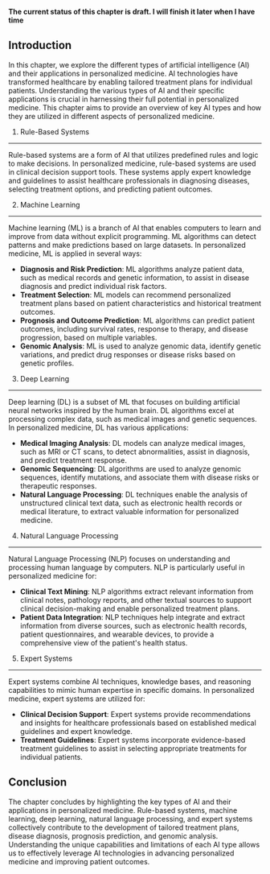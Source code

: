 **The current status of this chapter is draft. I will finish it later when I have time**

Introduction
------------

In this chapter, we explore the different types of artificial intelligence (AI) and their applications in personalized medicine. AI technologies have transformed healthcare by enabling tailored treatment plans for individual patients. Understanding the various types of AI and their specific applications is crucial in harnessing their full potential in personalized medicine. This chapter aims to provide an overview of key AI types and how they are utilized in different aspects of personalized medicine.

1. Rule-Based Systems
---------------------

Rule-based systems are a form of AI that utilizes predefined rules and logic to make decisions. In personalized medicine, rule-based systems are used in clinical decision support tools. These systems apply expert knowledge and guidelines to assist healthcare professionals in diagnosing diseases, selecting treatment options, and predicting patient outcomes.

2. Machine Learning
-------------------

Machine learning (ML) is a branch of AI that enables computers to learn and improve from data without explicit programming. ML algorithms can detect patterns and make predictions based on large datasets. In personalized medicine, ML is applied in several ways:

* **Diagnosis and Risk Prediction**: ML algorithms analyze patient data, such as medical records and genetic information, to assist in disease diagnosis and predict individual risk factors.
* **Treatment Selection**: ML models can recommend personalized treatment plans based on patient characteristics and historical treatment outcomes.
* **Prognosis and Outcome Prediction**: ML algorithms can predict patient outcomes, including survival rates, response to therapy, and disease progression, based on multiple variables.
* **Genomic Analysis**: ML is used to analyze genomic data, identify genetic variations, and predict drug responses or disease risks based on genetic profiles.

3. Deep Learning
----------------

Deep learning (DL) is a subset of ML that focuses on building artificial neural networks inspired by the human brain. DL algorithms excel at processing complex data, such as medical images and genetic sequences. In personalized medicine, DL has various applications:

* **Medical Imaging Analysis**: DL models can analyze medical images, such as MRI or CT scans, to detect abnormalities, assist in diagnosis, and predict treatment response.
* **Genomic Sequencing**: DL algorithms are used to analyze genomic sequences, identify mutations, and associate them with disease risks or therapeutic responses.
* **Natural Language Processing**: DL techniques enable the analysis of unstructured clinical text data, such as electronic health records or medical literature, to extract valuable information for personalized medicine.

4. Natural Language Processing
------------------------------

Natural Language Processing (NLP) focuses on understanding and processing human language by computers. NLP is particularly useful in personalized medicine for:

* **Clinical Text Mining**: NLP algorithms extract relevant information from clinical notes, pathology reports, and other textual sources to support clinical decision-making and enable personalized treatment plans.
* **Patient Data Integration**: NLP techniques help integrate and extract information from diverse sources, such as electronic health records, patient questionnaires, and wearable devices, to provide a comprehensive view of the patient's health status.

5. Expert Systems
-----------------

Expert systems combine AI techniques, knowledge bases, and reasoning capabilities to mimic human expertise in specific domains. In personalized medicine, expert systems are utilized for:

* **Clinical Decision Support**: Expert systems provide recommendations and insights for healthcare professionals based on established medical guidelines and expert knowledge.
* **Treatment Guidelines**: Expert systems incorporate evidence-based treatment guidelines to assist in selecting appropriate treatments for individual patients.

Conclusion
----------

The chapter concludes by highlighting the key types of AI and their applications in personalized medicine. Rule-based systems, machine learning, deep learning, natural language processing, and expert systems collectively contribute to the development of tailored treatment plans, disease diagnosis, prognosis prediction, and genomic analysis. Understanding the unique capabilities and limitations of each AI type allows us to effectively leverage AI technologies in advancing personalized medicine and improving patient outcomes.
